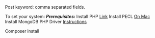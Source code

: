 Post keyword: comma separated fields.

To set your system:
***Prerequisites:***
Install PHP
    [Link](http://php.net/manual/en/install.php)
Install PECL
    [On Mac](http://jason.pureconcepts.net/2012/10/install-pear-pecl-mac-os-x/)
Install MongoDB PHP Driver
    [Instructions](https://docs.mongodb.org/ecosystem/drivers/php/)


Composer install